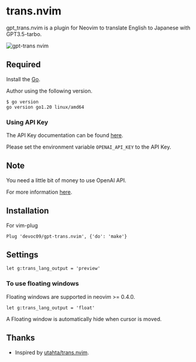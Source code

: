 # trans.nvim

gpt_trans.nvim is a plugin for Neovim to translate English to Japanese with GPT3.5-tarbo.

![gpt-trans nvim](https://user-images.githubusercontent.com/50615605/235466220-99a9aab9-fdfd-48e1-a749-c5ed2d41c8ca.gif)

## Required
Install the [Go](https://go.dev/doc/install).

Author using the following version.
```
$ go version
go version go1.20 linux/amd64
```

### Using API Key

The API Key documentation can be found [here](https://platform.openai.com/docs/guides/production-best-practices/api-keys).

Please set the environment variable `OPENAI_API_KEY` to the API Key.

## Note

You need a little bit of money to use OpenAI API.

For more information [here](https://openai.com/pricing).

## Installation

For vim-plug
```viml
Plug 'devoc09/gpt-trans.nvim', {'do': 'make'}
```

## Settings

```viml
let g:trans_lang_output = 'preview'
```

### To use floating windows

Floating windows are supported in neovim >= 0.4.0.

```viml
let g:trans_lang_output = 'float'
```

A Floating window is automatically hide when cursor is moved.

## Thanks
- Inspired by [utahta/trans.nvim](https://github.com/utahta/trans.nvim).
